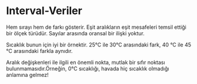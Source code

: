 # Interval-Veriler
Hem sırayı hem de farkı gösterir. Eşit aralıkların eşit mesafeleri temsil ettiği bir ölçek türüdür. Sayılar arasında oransal bir ilişki yoktur.

Sıcaklık bunun için iyi bir örnektir. 25°C ile 30°C arasındaki fark, 40 °C ile 45 °C arasındaki farkla aynıdır.

Aralık değişkenleri ile ilgili en önemli nokta, mutlak bir sıfır noktası bulunmamasıdır.Örneğin, 0°C sıcaklığı, havada hiç sıcaklık olmadığı anlamına gelmez!
